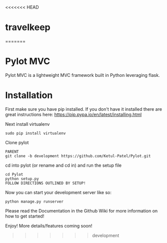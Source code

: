 <<<<<<< HEAD
# travelkeep
=======
# Pylot MVC 
Pylot MVC is a lightweight MVC framework built in Python leveraging flask.

# Installation

First make sure you have pip installed. If you don't have it installed there are great instructions here: https://pip.pypa.io/en/latest/installing.html

Next install virtualenv
```
sudo pip install virtualenv
```

Clone pylot
```
PARENT
git clone -b development https://github.com/Ketul-Patel/Pylot.git
```

cd into pylot (or rename and cd in) and run the setup file
```
cd Pylot
python setup.py
FOLLOW DIRECTIONS OUTLINED BY SETUP!
```

Now you can start your development server like so:
```
python manage.py runserver
```

Please read the Documentation in the Github Wiki for more information on how to get started!

Enjoy! More details/features coming soon!
>>>>>>> development
